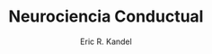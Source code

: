 ---
title: "Neurociencia Conductual"
author: "Eric R. Kandel"
description: "Una exploración profunda de la relación entre el cerebro y el comportamiento, abordando los mecanismos neurales que subyacen a la conducta humana y animal."
coverImage: "/book-img/img-analisis-funcional-de-la-conducta.jpeg"
downloadUrl: "https://drive.google.com/file/d/1Q__SXgPmlKu9OncGGNSsUu2Plnam1GQ-/view?usp=drive_link"
tags: ["Neurociencia", "Comportamiento", "Investigación"]
year: "2021"
pages: 520
language: "Español"
---